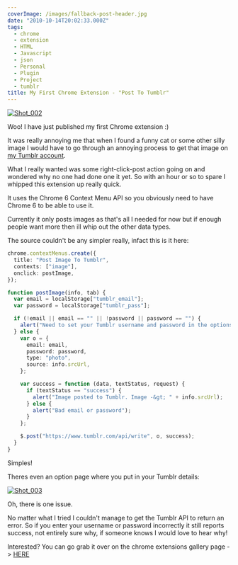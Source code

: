 ```yaml
---
coverImage: /images/fallback-post-header.jpg
date: "2010-10-14T20:02:33.000Z"
tags:
  - chrome
  - extension
  - HTML
  - Javascript
  - json
  - Personal
  - Plugin
  - Project
  - tumblr
title: My First Chrome Extension - "Post To Tumblr"
---
```


[![](/wp-content/uploads/2010/10/Shot_002.png "Shot_002")](/wp-content/uploads/2010/10/Shot_002.png)

Woo! I have just published my first Chrome extension :)

<!-- more -->

It was really annoying me that when I found a funny cat or some other silly image I would have to go through an annoying process to get that image on [my Tumblr account](https://mikeysee.tumblr.com).

What I really wanted was some right-click-post action going on and wondered why no one had done one it yet. So with an hour or so to spare I whipped this extension up really quick.

It uses the Chrome 6 Context Menu API so you obviously need to have Chrome 6 to be able to use it.

Currently it only posts images as that's all I needed for now but if enough people want more then ill whip out the other data types.

The source couldn't be any simpler really, infact this is it here:

```typescript
chrome.contextMenus.create({
  title: "Post Image To Tumblr",
  contexts: ["image"],
  onclick: postImage,
});

function postImage(info, tab) {
  var email = localStorage["tumblr_email"];
  var password = localStorage["tumblr_pass"];

  if (!email || email == "" || !password || password == "") {
    alert("Need to set your Tumblr username and password in the options before posting!");
  } else {
    var o = {
      email: email,
      password: password,
      type: "photo",
      source: info.srcUrl,
    };

    var success = function (data, textStatus, request) {
      if (textStatus == "success") {
        alert("Image posted to Tumblr. Image -&gt; " + info.srcUrl);
      } else {
        alert("Bad email or password");
      }
    };

    $.post("https://www.tumblr.com/api/write", o, success);
  }
}
```

Simples!

Theres even an option page where you put in your Tumblr details:

[![](/wp-content/uploads/2010/10/Shot_003.png "Shot_003")](/wp-content/uploads/2010/10/Shot_003.png)

Oh, there is one issue.

No matter what I tried I couldn't manage to get the Tumblr API to return an error. So if you enter your username or password incorrectly it still reports success, not entirely sure why, if someone knows I would love to hear why!

Interested? You can go grab it over on the chrome extensions gallery page -&gt; [HERE](https://chrome.google.com/extensions/detail/dbpicbbcpanckagpdjflgojlknomoiah?hl=en)
